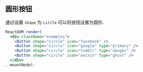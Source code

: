 ## 圆形按钮


通过设置 `shape` 为 `circle` 可以将按钮设置为圆形.

```jsx
ReactDOM.render(
  <div className="examples">
    <Button shape="circle" icon="facebook" />
    <Button shape="circle" icon="google" type="primary" />
    <Button shape="circle" icon="tumblr" type="danger" />
    <Button shape="circle" icon="weixin" type="ghost" />
  </div>
, mountNode);
```